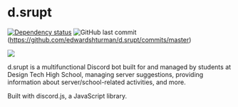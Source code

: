 # d.srupt


[![Dependency status](https://david-dm.org/edwardshturman/d.srupt.svg)](https://david-dm.org/edwardshturman/d.srupt)
![GitHub last commit](https://img.shields.io/github/last-commit/edwardshturman/d.srupt)(https://github.com/edwardshturman/d.srupt/commits/master)


![](https://dcraft.net/wp-content/uploads/2020/09/d.srupt-v3.png)

d.srupt is a multifunctional Discord bot built for and managed by students at Design Tech High School, managing server suggestions, providing information about server/school-related activities, and more.

Built with discord.js, a JavaScript library.